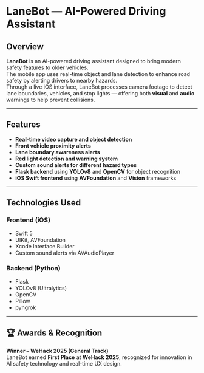 #  LaneBot — AI-Powered Driving Assistant

##  Overview
**LaneBot** is an AI-powered driving assistant designed to bring modern safety features to older vehicles.  
The mobile app uses real-time object and lane detection to enhance road safety by alerting drivers to nearby hazards.  
Through a live iOS interface, LaneBot processes camera footage to detect lane boundaries, vehicles, and stop lights — offering both **visual** and **audio** warnings to help prevent collisions.

---

## Features
-  **Real-time video capture and object detection**  
-  **Front vehicle proximity alerts**  
-  **Lane boundary awareness alerts**  
-  **Red light detection and warning system**  
-  **Custom sound alerts for different hazard types**  
-  **Flask backend** using **YOLOv8** and **OpenCV** for object recognition  
-  **iOS Swift frontend** using **AVFoundation** and **Vision** frameworks  

---

##  Technologies Used

### **Frontend (iOS)**
- Swift 5  
- UIKit, AVFoundation  
- Xcode Interface Builder  
- Custom sound alerts via AVAudioPlayer  

### **Backend (Python)**
- Flask  
- YOLOv8 (Ultralytics)  
- OpenCV  
- Pillow  
- pyngrok  

---

## 🏆 Awards & Recognition
**Winner – WeHack 2025 (General Track)**  
LaneBot earned **First Place** at **WeHack 2025**, recognized for innovation in AI safety technology and real-time UX design.

